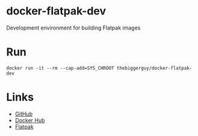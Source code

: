 # docker-flatpak-dev
Development environment for building Flatpak images

# Run
```
docker run -it --rm --cap-add=SYS_CHROOT thebiggerguy/docker-flatpak-dev
```
# Links
* [GitHub](https://hub.docker.com/r/thebiggerguy/docker-flatpak-dev/)
* [Docker Hub](https://hub.docker.com/r/thebiggerguy/docker-flatpak-dev/)
* [Flatpak](http://flatpak.org/)
